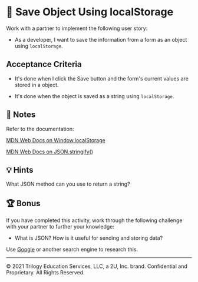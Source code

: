 # 📖 Save Object Using localStorage

Work with a partner to implement the following user story:

- As a developer, I want to save the information from a form as an object using `localStorage`.

## Acceptance Criteria

- It's done when I click the Save button and the form's current values are stored in a object.

- It's done when the object is saved as a string using `localStorage`.

## 📝 Notes

Refer to the documentation:

[MDN Web Docs on Window.localStorage](https://developer.mozilla.org/en-US/docs/Web/API/Window/localStorage)

[MDN Web Docs on JSON.stringify()](https://developer.mozilla.org/en-US/docs/Web/JavaScript/Reference/Global_Objects/JSON/stringify)

## 💡 Hints

What JSON method can you use to return a string?

## 🏆 Bonus

If you have completed this activity, work through the following challenge with your partner to further your knowledge:

- What is JSON? How is it useful for sending and storing data?

Use [Google](https://www.google.com) or another search engine to research this.

---

© 2021 Trilogy Education Services, LLC, a 2U, Inc. brand. Confidential and Proprietary. All Rights Reserved.
